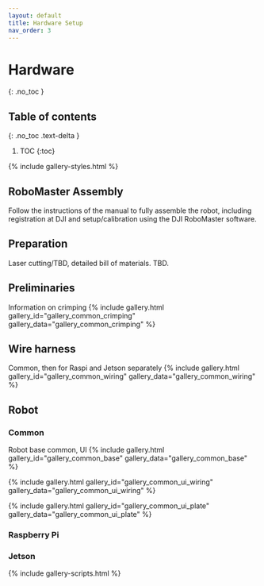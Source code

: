 ```yaml
---
layout: default
title: Hardware Setup
nav_order: 3
---
```


# Hardware
{: .no_toc }

## Table of contents
{: .no_toc .text-delta }

1. TOC
{:toc}

{% include gallery-styles.html %}

## RoboMaster Assembly
Follow the instructions of the manual to fully assemble the robot, including registration at DJI and setup/calibration using the DJI RoboMaster software.

## Preparation
Laser cutting/TBD, detailed bill of materials. TBD.

## Preliminaries
Information on crimping
{% include gallery.html gallery_id="gallery_common_crimping" gallery_data="gallery_common_crimping" %}

## Wire harness

Common, then for Raspi and Jetson separately
{% include gallery.html gallery_id="gallery_common_wiring" gallery_data="gallery_common_wiring" %}

## Robot

### Common
Robot base common, UI
{% include gallery.html gallery_id="gallery_common_base" gallery_data="gallery_common_base" %}

{% include gallery.html gallery_id="gallery_common_ui_wiring" gallery_data="gallery_common_ui_wiring" %}

{% include gallery.html gallery_id="gallery_common_ui_plate" gallery_data="gallery_common_ui_plate" %}

### Raspberry Pi

### Jetson


{% include gallery-scripts.html %}
